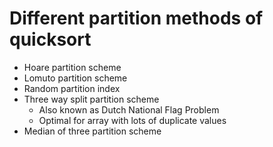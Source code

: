 # Different partition methods of quicksort

- Hoare partition scheme
- Lomuto partition scheme
- Random partition index
- Three way split partition scheme
  - Also known as Dutch National Flag Problem
  - Optimal for array with lots of duplicate values
- Median of three partition scheme 
